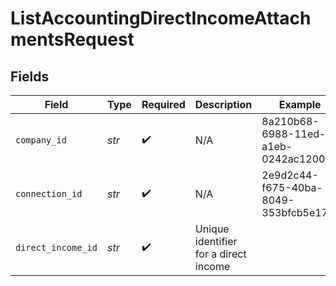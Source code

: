 # ListAccountingDirectIncomeAttachmentsRequest


## Fields

| Field                                 | Type                                  | Required                              | Description                           | Example                               |
| ------------------------------------- | ------------------------------------- | ------------------------------------- | ------------------------------------- | ------------------------------------- |
| `company_id`                          | *str*                                 | :heavy_check_mark:                    | N/A                                   | 8a210b68-6988-11ed-a1eb-0242ac120002  |
| `connection_id`                       | *str*                                 | :heavy_check_mark:                    | N/A                                   | 2e9d2c44-f675-40ba-8049-353bfcb5e171  |
| `direct_income_id`                    | *str*                                 | :heavy_check_mark:                    | Unique identifier for a direct income |                                       |